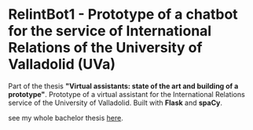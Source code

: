 # RelintBot1 - Prototype of a chatbot for the service of International Relations of the University of Valladolid (UVa)

Part of the thesis **"Virtual assistants: state of the art and building of a prototype"**. Prototype of a virtual assistant for the International Relations service of the University of Valladolid. Built with **Flask** and **spaCy**.

see my whole bachelor thesis [here](https://github.com/pabvald/bachelor_thesis/).

